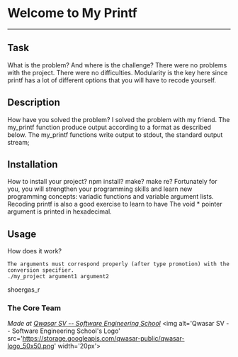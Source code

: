 # Welcome to My Printf
***

## Task
What is the problem? And where is the challenge?
There were no problems with the project.
 There were no difficulties.
  Modularity is the key here since printf has a lot of different options that you will have to recode yourself.
## Description
How have you solved the problem?
I solved the problem with my friend.
The my_printf function produce output according to a format as described below. 
The my_printf functions write output to stdout, the standard output stream;
## Installation
How to install your project? npm install? make? make re?
Fortunately for you, you will strengthen your programming skills and learn new programming concepts:
variadic functions and variable argument lists. Recoding printf is also a good exercise to learn to have
The void * pointer argument is printed in hexadecimal.
## Usage
How does it work?
```Each conversion specification is introduced by the PERCENT character. 
The arguments must correspond properly (after type promotion) with the conversion specifier.
./my_project argument1 argument2
```
shoergas_r 
### The Core Team


<span><i>Made at <a href='https://qwasar.io'>Qwasar SV -- Software Engineering School</a></i></span>
<span><img alt='Qwasar SV -- Software Engineering School's Logo' src='https://storage.googleapis.com/qwasar-public/qwasar-logo_50x50.png' width='20px'></span>
